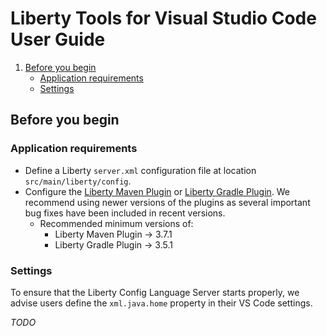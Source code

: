 # Liberty Tools for Visual Studio Code User Guide

1. [Before you begin](#before-you-begin)
    - [Application requirements](#application-requirements)
    - [Settings](#settings)

## Before you begin

### Application requirements

- Define a Liberty `server.xml` configuration file at location `src/main/liberty/config`.
- Configure the [Liberty Maven Plugin](https://github.com/OpenLiberty/ci.maven#configuration) or [Liberty Gradle Plugin](https://github.com/OpenLiberty/ci.gradle#adding-the-plugin-to-the-build-script). We recommend using newer versions of the plugins as several important bug fixes have been included in recent versions.
  - Recommended minimum versions of:
    - Liberty Maven Plugin -> 3.7.1
    - Liberty Gradle Plugin -> 3.5.1

### Settings

To ensure that the Liberty Config Language Server starts properly, we advise users define the `xml.java.home` property in their VS Code settings.


_TODO_
